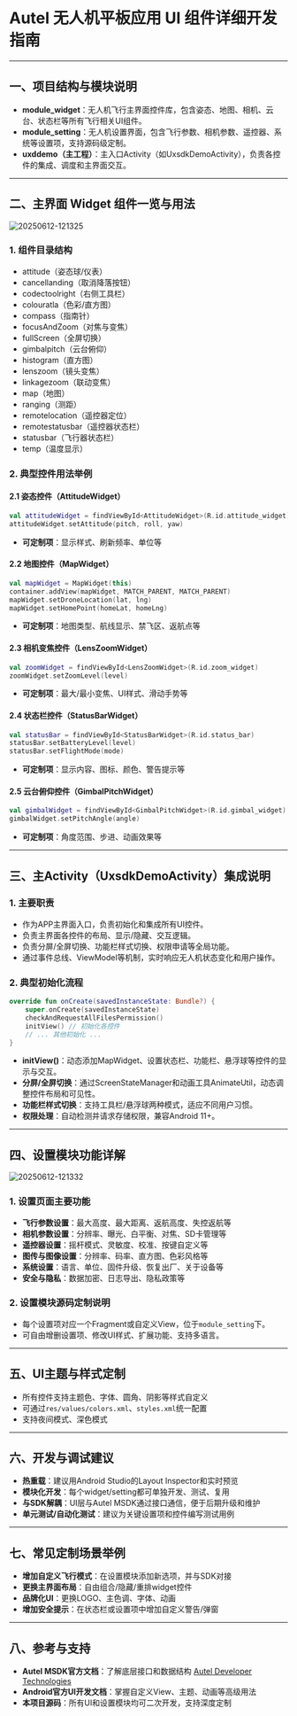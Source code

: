 # Autel 无人机平板应用 UI 组件详细开发指南

---

## 一、项目结构与模块说明

- **module_widget**：无人机飞行主界面控件库，包含姿态、地图、相机、云台、状态栏等所有飞行相关UI组件。
- **module_setting**：无人机设置界面，包含飞行参数、相机参数、遥控器、系统等设置项，支持源码级定制。
- **uxddemo（主工程）**：主入口Activity（如UxsdkDemoActivity），负责各控件的集成、调度和主界面交互。

---

## 二、主界面 Widget 组件一览与用法

![20250612-121325](20250612-121325.jpg)

### 1. 组件目录结构

- attitude（姿态球/仪表）
- cancellanding（取消降落按钮）
- codectoolright（右侧工具栏）
- colouratla（色彩/直方图）
- compass（指南针）
- focusAndZoom（对焦与变焦）
- fullScreen（全屏切换）
- gimbalpitch（云台俯仰）
- histogram（直方图）
- lenszoom（镜头变焦）
- linkagezoom（联动变焦）
- map（地图）
- ranging（测距）
- remotelocation（遥控器定位）
- remotestatusbar（遥控器状态栏）
- statusbar（飞行器状态栏）
- temp（温度显示）

### 2. 典型控件用法举例

#### 2.1 姿态控件（AttitudeWidget）
```kotlin
val attitudeWidget = findViewById<AttitudeWidget>(R.id.attitude_widget)
attitudeWidget.setAttitude(pitch, roll, yaw)
```
- **可定制项**：显示样式、刷新频率、单位等

#### 2.2 地图控件（MapWidget）
```kotlin
val mapWidget = MapWidget(this)
container.addView(mapWidget, MATCH_PARENT, MATCH_PARENT)
mapWidget.setDroneLocation(lat, lng)
mapWidget.setHomePoint(homeLat, homeLng)
```
- **可定制项**：地图类型、航线显示、禁飞区、返航点等

#### 2.3 相机变焦控件（LensZoomWidget）
```kotlin
val zoomWidget = findViewById<LensZoomWidget>(R.id.zoom_widget)
zoomWidget.setZoomLevel(level)
```
- **可定制项**：最大/最小变焦、UI样式、滑动手势等

#### 2.4 状态栏控件（StatusBarWidget）
```kotlin
val statusBar = findViewById<StatusBarWidget>(R.id.status_bar)
statusBar.setBatteryLevel(level)
statusBar.setFlightMode(mode)
```
- **可定制项**：显示内容、图标、颜色、警告提示等

#### 2.5 云台俯仰控件（GimbalPitchWidget）
```kotlin
val gimbalWidget = findViewById<GimbalPitchWidget>(R.id.gimbal_widget)
gimbalWidget.setPitchAngle(angle)
```
- **可定制项**：角度范围、步进、动画效果等

---

## 三、主Activity（UxsdkDemoActivity）集成说明

### 1. 主要职责
- 作为APP主界面入口，负责初始化和集成所有UI控件。
- 负责主界面各控件的布局、显示/隐藏、交互逻辑。
- 负责分屏/全屏切换、功能栏样式切换、权限申请等全局功能。
- 通过事件总线、ViewModel等机制，实时响应无人机状态变化和用户操作。

### 2. 典型初始化流程
```kotlin
override fun onCreate(savedInstanceState: Bundle?) {
    super.onCreate(savedInstanceState)
    checkAndRequestAllFilesPermission()
    initView() // 初始化各控件
    // ... 其他初始化 ...
}
```
- **initView()**：动态添加MapWidget、设置状态栏、功能栏、悬浮球等控件的显示与交互。
- **分屏/全屏切换**：通过ScreenStateManager和动画工具AnimateUtil，动态调整控件布局和可见性。
- **功能栏样式切换**：支持工具栏/悬浮球两种模式，适应不同用户习惯。
- **权限处理**：自动检测并请求存储权限，兼容Android 11+。

---

## 四、设置模块功能详解

![20250612-121332](20250612-121332.jpg)

### 1. 设置页面主要功能

- **飞行参数设置**：最大高度、最大距离、返航高度、失控返航等
- **相机参数设置**：分辨率、曝光、白平衡、对焦、SD卡管理等
- **遥控器设置**：摇杆模式、灵敏度、校准、按键自定义等
- **图传与图像设置**：分辨率、码率、直方图、色彩风格等
- **系统设置**：语言、单位、固件升级、恢复出厂、关于设备等
- **安全与隐私**：数据加密、日志导出、隐私政策等

### 2. 设置模块源码定制说明
- 每个设置项对应一个Fragment或自定义View，位于`module_setting`下。
- 可自由增删设置项、修改UI样式、扩展功能、支持多语言。

---

## 五、UI主题与样式定制

- 所有控件支持主题色、字体、圆角、阴影等样式自定义
- 可通过`res/values/colors.xml`、`styles.xml`统一配置
- 支持夜间模式、深色模式

---

## 六、开发与调试建议

- **热重载**：建议用Android Studio的Layout Inspector和实时预览
- **模块化开发**：每个widget/setting都可单独开发、测试、复用
- **与SDK解耦**：UI层与Autel MSDK通过接口通信，便于后期升级和维护
- **单元测试/自动化测试**：建议为关键设置项和控件编写测试用例

---

## 七、常见定制场景举例

- **增加自定义飞行模式**：在设置模块添加新选项，并与SDK对接
- **更换主界面布局**：自由组合/隐藏/重排widget控件
- **品牌化UI**：更换LOGO、主色调、字体、动画
- **增加安全提示**：在状态栏或设置项中增加自定义警告/弹窗

---

## 八、参考与支持

- **Autel MSDK官方文档**：了解底层接口和数据结构  [Autel Developer Technologies](https://developer.autelrobotics.com/)
- **Android官方UI开发文档**：掌握自定义View、主题、动画等高级用法
- **本项目源码**：所有UI和设置模块均可二次开发，支持深度定制

